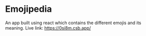# Emojipedia
An app built using react which contains the different emojis and its meaning.
Live link: https://0si8m.csb.app/
